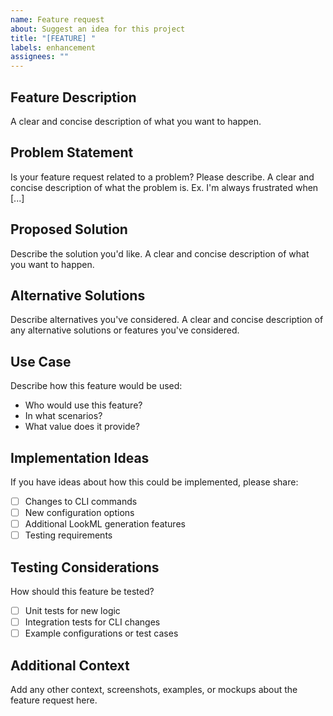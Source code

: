 ```yaml
---
name: Feature request
about: Suggest an idea for this project
title: "[FEATURE] "
labels: enhancement
assignees: ""
---
```


## Feature Description

A clear and concise description of what you want to happen.

## Problem Statement

Is your feature request related to a problem? Please describe.
A clear and concise description of what the problem is. Ex. I'm always frustrated when [...]

## Proposed Solution

Describe the solution you'd like.
A clear and concise description of what you want to happen.

## Alternative Solutions

Describe alternatives you've considered.
A clear and concise description of any alternative solutions or features you've considered.

## Use Case

Describe how this feature would be used:

- Who would use this feature?
- In what scenarios?
- What value does it provide?

## Implementation Ideas

If you have ideas about how this could be implemented, please share:

- [ ] Changes to CLI commands
- [ ] New configuration options
- [ ] Additional LookML generation features
- [ ] Testing requirements

## Testing Considerations

How should this feature be tested?

- [ ] Unit tests for new logic
- [ ] Integration tests for CLI changes
- [ ] Example configurations or test cases

## Additional Context

Add any other context, screenshots, examples, or mockups about the feature request here.
